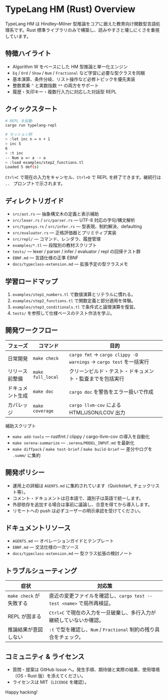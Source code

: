 <!-- パス: README.md -->
<!-- 役割: TypeLang HM プロジェクトの全体像とセットアップ手順を案内するトップドキュメント -->
<!-- 意図: 利用者とコントリビューターが短時間で環境構築・開発に着手できるよう支援する -->
<!-- 関連ファイル: AGENTS.md, EBNF.md, docs/typeclass-extension.md -->

# TypeLang HM (Rust) Overview

TypeLang HM は Hindley–Milner 型推論をコアに据えた教育向け関数型言語処理系です。Rust 標準ライブラリのみで構築し、読みやすさと壊しにくさを重視しています。

## 特徴ハイライト
- Algorithm W をベースにした HM 型推論と単一化エンジン
- `Eq` / `Ord` / `Show` / `Num` / `Fractional` など学習に必要な型クラスを同梱
- 基本演算、条件分岐、リスト操作など必修トピックを優先実装
- 整数累乗 `^` と実数指数 `**` の両方をサポート
- 履歴・矢印キー・複数行入力に対応した対話型 REPL

## クイックスタート
```bash
# REPL を起動
cargo run typelang-repl

# セッション例
> :let inc n = n + 1
> inc 5
6
> :t inc
-- Num a => a -> a
> :load examples/step2_functions.tl
Loaded 5 def(s)
```
`Ctrl+C` で現在の入力をキャンセル、`Ctrl+D` で REPL を終了できます。継続行は `.. ` プロンプトで示されます。

## ディレクトリガイド
- `src/ast.rs` — 抽象構文木の定義と表示補助
- `src/lexer.rs` / `src/parser.rs` — UTF-8 対応の字句/構文解析
- `src/typesys.rs` / `src/infer.rs` — 型表現、制約解決、defaulting
- `src/evaluator.rs` — 正格評価器とプリミティブ実装
- `src/repl/` — コマンド、レンダラ、履歴管理
- `examples/*.tl` — 段階別の教材スクリプト
- `tests/` — lexer / parser / infer / evaluator / repl の回帰テスト群
- `EBNF.md` — 言語仕様の正準 EBNF
- `docs/typeclass-extension.md` — 拡張予定の型クラスメモ

## 学習ロードマップ
1. `examples/step1_numbers.tl` で数値演算とリテラルに慣れる。
2. `examples/step2_functions.tl` で関数定義と部分適用を体験。
3. `examples/step3_conditionals.tl` で条件式と論理演算を復習。
4. `tests/` を参照して仕様ベースのテスト作法を学ぶ。

## 開発ワークフロー
| フェーズ | コマンド | 目的 |
| --- | --- | --- |
| 日常開発 | `make check` | `cargo fmt` → `cargo clippy -D warnings` → `cargo test` を一括実行 |
| リリース前整備 | `make full_local` | クリーンビルド・テスト・ドキュメント・監査までを包括実行 |
| ドキュメント生成 | `make doc` | `cargo doc` を警告をエラー扱いで作成 |
| カバレッジ | `make coverage` | `cargo llvm-cov` による HTML/JSON/LCOV 出力 |

補助スクリプト
- `make add-tools` — rustfmt / clippy / cargo-llvm-cov の導入を自動化
- `make serena-summarize` — `.serena/MODEL_INPUT.md` を最新化
- `make diffpack` / `make test-brief` / `make build-brief` — 差分やログを `.summ/` に集約

## 開発ポリシー
- 運用上の詳細は `AGENTS.md` に集約されています（Quickstart, チェックリスト等）。
- コメント・ドキュメントは日本語で、識別子は英語で統一します。
- 外部依存を追加する場合は事前に議論し、合意を得てから導入します。
- リモートへの push は必ずユーザーの明示承認を受けてください。

## ドキュメントリソース
- `AGENTS.md` — オペレーションガイドとテンプレート
- `EBNF.md` — 文法仕様の一次ソース
- `docs/typeclass-extension.md` — 型クラス拡張の検討ノート

## トラブルシューティング
| 症状 | 対応策 |
| --- | --- |
| `make check` が失敗する | 直近の変更ファイルを確認し、`cargo test --test <name>` で局所再検証。 |
| REPL が固まる | `Ctrl+C` で現在の入力を一旦破棄し、多行入力が継続していないか確認。 |
| 推論結果が意図しない | `:t` で型を確認し、`Num` / `Fractional` 制約の残り具合をチェック。 |

## コミュニティ & ライセンス
- 質問・提案は GitHub Issue へ。発生手順、期待値と実際の結果、使用環境（OS・Rust 版）を添えてください。
- ライセンスは MIT（`LICENSE` を確認）。

Happy hacking!

